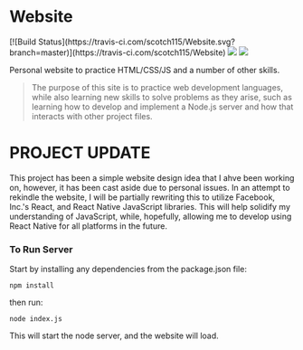 <h1 style="align: center;"> Website </h1>
[![Build Status](https://travis-ci.com/scotch115/Website.svg?branch=master)](https://travis-ci.com/scotch115/Website)
<img src="https://img.shields.io/github/languages/count/scotch115/website" />
<img src="https://img.shields.io/github/issues/scotch115/website" />

Personal website to practice HTML/CSS/JS and a number of other skills.

 
>The purpose of this site is to practice web development languages, while also 
>learning new skills to solve problems as they arise, such as learning how to 
>develop and implement a Node.js server and how that interacts with other project
>files.




# PROJECT UPDATE
This project has been a simple website design idea that I ahve been working on, however, it has been cast aside due to personal issues. In an attempt to rekindle the website, I will be partially rewriting this to utilize Facebook, Inc.'s React, and React Native JavaScript libraries. This will help solidify my understanding of JavaScript, while, hopefully, allowing me to develop using React Native for all platforms in the future.


### To Run Server
Start by installing any dependencies from the package.json file:
```
npm install
```
then run:
```
node index.js
```

This will start the node server, and the website will load.